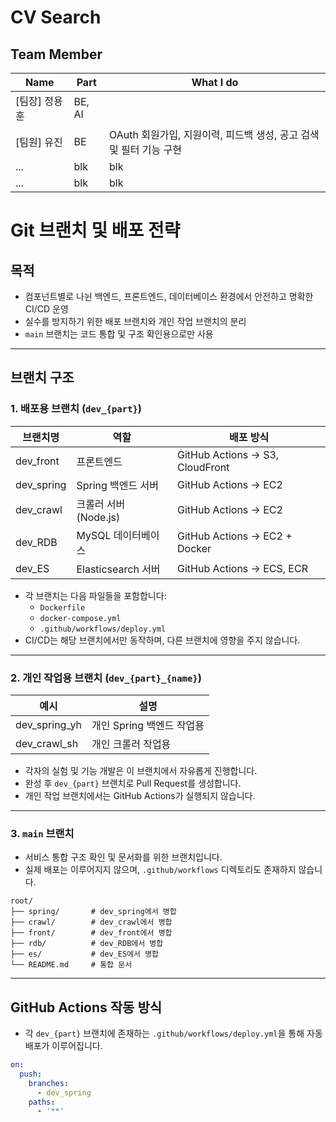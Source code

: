 # CV Search

## Team Member

<table>
<thead>
<tr>
<th>Name</th>
<th>Part</th>
<th>What I do</th>
</tr>
</thead>
<tfoot>
<tbody>
<tr>
<td>[팀장] 정용훈</td>
<td>BE, AI</td>
<td></td>
</tr>
<tr>
      <td>[팀원] 유진</td>
      <td>BE</td>
      <td>OAuth 회원가입, 지원이력, 피드백 생성, 공고 검색 및 필터 기능 구현</td>
</tr>
<tr>
<td>...</td>
<td>blk</td>
<td>blk</td>
</tr>
<tr>
<td>...</td>
<td>blk</td>
<td>blk</td>
</tr>
</tbody>
</table>

# Git 브랜치 및 배포 전략

## 목적

- 컴포넌트별로 나뉜 백엔드, 프론트엔드, 데이터베이스 환경에서 안전하고 명확한 CI/CD 운영
- 실수를 방지하기 위한 배포 브랜치와 개인 작업 브랜치의 분리
- `main` 브랜치는 코드 통합 및 구조 확인용으로만 사용

---

## 브랜치 구조

### 1. 배포용 브랜치 (`dev_{part}`)

| 브랜치명     | 역할                    | 배포 방식                        |
|--------------|-------------------------|----------------------------------|
| dev_front    | 프론트엔드              | GitHub Actions → S3, CloudFront |
| dev_spring   | Spring 백엔드 서버      | GitHub Actions → EC2            |
| dev_crawl    | 크롤러 서버 (Node.js)   | GitHub Actions → EC2            |
| dev_RDB      | MySQL 데이터베이스      | GitHub Actions → EC2 + Docker   |
| dev_ES       | Elasticsearch 서버      | GitHub Actions → ECS, ECR       |

- 각 브랜치는 다음 파일들을 포함합니다:
  - `Dockerfile`
  - `docker-compose.yml`
  - `.github/workflows/deploy.yml`
- CI/CD는 해당 브랜치에서만 동작하며, 다른 브랜치에 영향을 주지 않습니다.

---

### 2. 개인 작업용 브랜치 (`dev_{part}_{name}`)

| 예시                  | 설명                    |
|------------------------|-------------------------|
| dev_spring_yh   | 개인 Spring 백엔드 작업용 |
| dev_crawl_sh        | 개인 크롤러 작업용       |

- 각자의 실험 및 기능 개발은 이 브랜치에서 자유롭게 진행합니다.
- 완성 후 `dev_{part}` 브랜치로 Pull Request를 생성합니다.
- 개인 작업 브랜치에서는 GitHub Actions가 실행되지 않습니다.

---

### 3. `main` 브랜치

- 서비스 통합 구조 확인 및 문서화를 위한 브랜치입니다.
- 실제 배포는 이루어지지 않으며, `.github/workflows` 디렉토리도 존재하지 않습니다.

```
root/
├── spring/       # dev_spring에서 병합
├── crawl/        # dev_crawl에서 병합
├── front/        # dev_front에서 병합
├── rdb/          # dev_RDB에서 병합
├── es/           # dev_ES에서 병합
└── README.md     # 통합 문서
```

---

## GitHub Actions 작동 방식

- 각 `dev_{part}` 브랜치에 존재하는 `.github/workflows/deploy.yml`을 통해 자동 배포가 이루어집니다.

```yaml
on:
  push:
    branches:
      - dev_spring
    paths:
      - '**'
